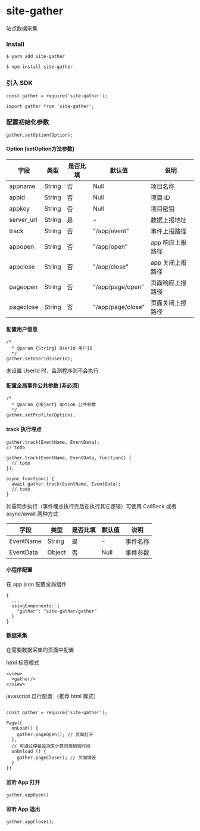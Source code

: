 # site-gather

站点数据采集

### Install

```
$ yarn add site-gather

$ npm install site-gather
```


### 引入 SDK

```
const gather = require('site-gather');
```
```
import gather from 'site-gather';
```

### 配置初始化参数

```
gather.setOption(Option);
```

#### Option [setOption方法参数]

| 字段 | 类型 | 是否比填 | 默认值 | 说明 |
| --   | --  |--       | --   | -- |
| appname | String | 否 | Null | 项目名称 |
| appid | String | 否 | Null | 项目 ID |
| appkey | String | 否 | Null | 项目密钥 |
| server_url | String | 是 | - | 数据上报地址 |
| track | String | 否 | "/app/event" | 事件上报路径 |
| appopen | String | 否 | "/app/open" | app 响应上报路径 |
| appclose | String | 否 | "/app/close" | app 关闭上报路径 |
| pageopen | String | 否 | "/app/page/open" | 页面响应上报路径 |
| pageclose | String | 否 | "/app/page/close" | 页面关闭上报路径 |


#### 配置用户信息

```
/*
  * @param {String} UserId 用户ID
  */
gather.setUserId(UserId);
```

未设置 UserId 时，监测程序则不会执行

#### 配置全局事件公共参数 [非必须]

```
/*
  * @param {Object} Option 公共参数
  */
gather.setProfile(Option);
```

#### track 执行埋点

```
gather.track(EventName, EventData);
// todo
```

```
gather.track(EventName, EventData, function() {
  // todo
});
```

```
async function() {
  await gather.track(EventName, EventData);
  // todo
}
```

如需同步执行（事件埋点执行完后在执行其它逻辑）可使用 CallBack 或者 async/await 两种方式

| 字段 | 类型 | 是否比填 | 默认值 | 说明 |
| --   | --  |--       | --   | -- |
| EventName | String | 是 | - | 事件名称 |
| EventData | Object | 否 | Null | 事件参数 |

#### 小程序配置

在 app.json 配置全局组件

```
{
  ...
  usingComponents: {
    "gather": "site-gather/gather"
  }
}
```

#### 数据采集
在需要数据采集的页面中配置

html 标签模式
```
<view>
  <gather/>
</view>
```

javascript 自行配置 （推荐 html 模式）
```

const gather = require('site-gather');

Page({
  onLoad() {
    gather.pageOpen(); // 页面打开
  },
  // 可通过停留监测来计算页面销毁时间
  onUnload () {
    gather.pageClose(); // 页面销毁
  }
})
```

#### 监听 App 打开

```
gather.appOpen()
```
#### 监听 App 退出

```
gather.appClose();
```